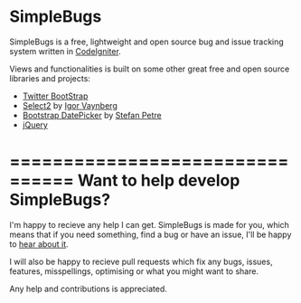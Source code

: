 SimpleBugs
==========

SimpleBugs is a free, lightweight and open source bug and issue tracking system written in [CodeIgniter](http://codeigniter.com).

Views and functionalities is built on some other great free and open source libraries and projects:

 - [Twitter BootStrap](http://twitter.github.com/bootstrap/)
 - [Select2](http://ivaynberg.github.com/select2/) by [Igor Vaynberg](https://github.com/ivaynberg)
 - [Bootstrap DatePicker](http://www.eyecon.ro/bootstrap-datepicker/) by [Stefan Petre](http://www.eyecon.ro/)
 - [jQuery](http://jquery.com/)
 
================================
Want to help develop SimpleBugs?
================================

I'm happy to recieve any help I can get.
SimpleBugs is made for you, which means that if you need something, find a bug or have an issue, I'll be happy to [hear about it](https://github.com/Repox/SimpleBugs/issues).

I will also be happy to recieve pull requests which fix any bugs, issues, features, misspellings, optimising or what you might want to share.

Any help and contributions is appreciated.